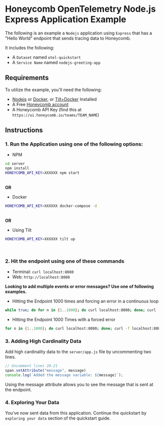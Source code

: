 # Honeycomb OpenTelemetry Node.js Express Application Example

The following is an example a `Nodejs` application using `Express` that has a "Hello World" endpoint that sends tracing data to Honeycomb.

It includes the following:

- A `Dataset` named `otel-quickstart`
- A `Service Name` named `nodejs-greeting-app`

## Requirements

To utilize the example, you'll need the following:

- [Nodejs](https://nodejs.org/en/) or [Docker](https://www.docker.com/products/docker-desktop), or [Tilt+Docker](https://docs.tilt.dev/install.html) Installed
- A Free [Honeycomb account](https://ui.honeycomb.io/signup)
- A Honeycomb API Key (find this at `https://ui.honeycomb.io/teams/TEAM_NAME`)

## Instructions

### 1. Run the Application using **one** of the following options:

- NPM

```bash
cd server
npm install
HONEYCOMB_API_KEY=XXXXXX npm start
```

<br/> **OR** <br/>

- Docker

```bash
HONEYCOMB_API_KEY=XXXXXX docker-compose -d
```

<br/> **OR** <br/>

- Using Tilt

```bash
HONEYCOMB_API_KEY=XXXXXX tilt up
```

<br/>


### 2. Hit the endpoint using one of these commands

- Terminal: `curl localhost:8080`
- Web: `http://localhost:8080`

**Looking to add multiple events or error messages? Use one of following examples.**


- Hitting the Endpoint 1000 times and forcing an error in a continuous loop

```bash
while true; do for n in {1..1000}; do curl localhost:8080; done; curl -f localhost:8080/c; sleep 5; done
```

- Hitting the Endpoint 1000 Times with a forced error

```bash
for n in {1..1000}; do curl localhost:8080; done; curl -f localhost:8080/c;

```

### 3. Adding High Cardinality Data

Add high cardinality data to the `server/app.js` file by uncommenting two lines.

```js
// Uncomment lines 20-21
span.setAttribute("message", message)
console.log(`Added the message variable: ${message}`);
```

Using the message attribute allows you to see the message that is sent at the endpoint.

### 4. Exploring Your Data

You’ve now sent data from this application. Continue the quickstart by `exploring your data` section of the quickstart guide.
